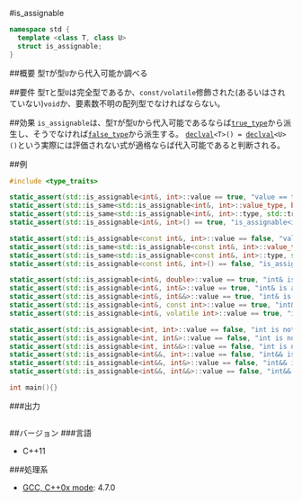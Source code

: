 #is_assignable
```cpp
namespace std {
  template <class T, class U>
  struct is_assignable;
}
```

##概要
型`T`が型`U`から代入可能か調べる


##要件
型`T`と型`U`は完全型であるか、`const/volatile`修飾された(あるいはされていない)`void`か、要素数不明の配列型でなければならない。


##効果
`is_assignable`は、型`T`が型`U`から代入可能であるならば[`true_type`](./integral_constant-true_type-false_type.md)から派生し、そうでなければ[`false_type`](./integral_constant-true_type-false_type.md)から派生する。 
[`declval`](/reference/utility/declval.md)`<T>() = `[`declval`](/reference/utility/declval.md)`<U>()`という実際には評価されない式が適格ならば代入可能であると判断される。


##例
```cpp
#include <type_traits>

static_assert(std::is_assignable<int&, int>::value == true, "value == true, int is assignable");
static_assert(std::is_same<std::is_assignable<int&, int>::value_type, bool>::value, "value_type == bool");
static_assert(std::is_same<std::is_assignable<int&, int>::type, std::true_type>::value, "type == true_type");
static_assert(std::is_assignable<int&, int>() == true, "is_assignable<int>() == true");

static_assert(std::is_assignable<const int&, int>::value == false, "value == false, s is not assignable");
static_assert(std::is_same<std::is_assignable<const int&, int>::value_type, bool>::value, "value_type == bool");
static_assert(std::is_same<std::is_assignable<const int&, int>::type, std::false_type>::value, "type == false_type");
static_assert(std::is_assignable<const int&, int>() == false, "is_assignable<s>() == false");

static_assert(std::is_assignable<int&, double>::value == true, "int& is assignable from double");
static_assert(std::is_assignable<int&, int&>::value == true, "int& is assignable from int&");
static_assert(std::is_assignable<int&, int&&>::value == true, "int& is assignable from int&&");
static_assert(std::is_assignable<int&, const int>::value == true, "int& is assignable from const int");
static_assert(std::is_assignable<int&, volatile int>::value == true, "int& is assignable from volatile int");

static_assert(std::is_assignable<int, int>::value == false, "int is not assignable from int");
static_assert(std::is_assignable<int, int&>::value == false, "int is not assignable from int&");
static_assert(std::is_assignable<int, int&&>::value == false, "int is not assignable from int&&");
static_assert(std::is_assignable<int&&, int>::value == false, "int&& is not assignable from int");
static_assert(std::is_assignable<int&&, int&>::value == false, "int&& is not assignable from int&");
static_assert(std::is_assignable<int&&, int&&>::value == false, "int&& is not assignable from int&&");

int main(){}
```

###出力
```
```

##バージョン
###言語
- C++11

###処理系
- [GCC, C++0x mode](/implementation#gcc.md): 4.7.0

